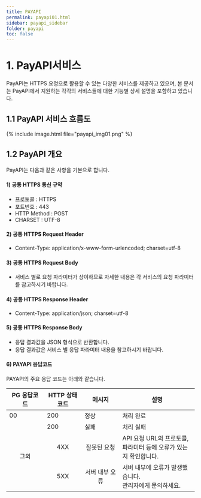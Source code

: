 ```yaml
---
title: PAYAPI
permalink: payapi01.html
sidebar: payapi_sidebar
folder: payapi
toc: false
---
```

# 1. PayAPI서비스

PayAPI는 HTTPS 요청으로 활용할 수 있는 다양한 서비스를 제공하고 있으며, 본 문서는 PayAPI에서 지원하는 각각의 서비스들에 대한 기능별 상세 설명을 포함하고 있습니다.

## 1.1 PayAPI 서비스 흐름도

{% include image.html file="payapi_img01.png" %}

## 1.2 PayAPI 개요

PayAPI는 다음과 같은 사항을 기본으로 합니다.

#### 1) 공통 HTTPS 통신 규약
- 프로토콜 : HTTPS
- 포트번호 : 443
- HTTP Method : POST
- CHARSET : UTF-8

#### 2) 공통 HTTPS Request Header

- Content-Type: application/x-www-form-urlencoded; charset=utf-8

#### 3) 공통 HTTPS Request Body

- 서비스 별로 요청 파라미터가 상이하므로 자세한 내용은 각 서비스의 요청 파라미터를 참고하시기 바랍니다.

#### 4) 공통 HTTPS Response Header

- Content-Type: application/json; charset=utf-8

#### 5) 공통 HTTPS Response Body

- 응답 결과값을 JSON 형식으로 반환합니다.
- 응답 결과값은 서비스 별 응답 파라미터 내용을 참고하시기 바랍니다.

#### 6) PAYAPI 응답코드

PAYAPI의 주요 응답 코드는 아래와 같습니다.

<table class="tg" style="width: 100%">
  <colgroup>
    <col style="text-align: center; width: 20%">
    <col style="text-align: center; width: 20%">
    <col style="text-align: center; width: 20%">
    <col style="text-align: center; width: 40%">
  </colgroup>
  <thead>
    <tr>
      <th class="tg-0lax">PG 응답코드</th>
      <th class="tg-0lax">HTTP 상태 코드</th>
      <th class="tg-0lax">메시지</th>
      <th class="tg-02ax">설명</th>
    </tr>
  </thead>
  <tbody>
    <tr>
      <td class="tg-0lax">00</td>
      <td class="tg-0lax">200</td>
      <td class="tg-0lax">정상</td>
      <td class="tg-01ax">처리 완료</td>
    </tr>
    <tr>
      <td class="tg-0lax" rowspan="3" style="text-align :center;vertical-align: middle">그외</td>
      <td class="tg-0lax">200</td>
      <td class="tg-0lax">실패</td>
      <td class="tg-0lax">처리 실패</td>
    </tr>
    <tr>
      <td class="tg-0lax" style="text-align: center; vertical-align: middle">4XX</td>
      <td class="tg-0lax" style="text-align: center;">잘못된 요청</td>
      <td class="tg-0lax">API 요청 URL의 프로토콜, 파라미터 등에 오류가 있는지 확인합니다.</td>
    </tr>
    <tr>
      <td class="tg-0lax" style="text-align: center; vertical-align: middle">5XX</td>
      <td class="tg-0lax" style="text-align: center;">서버 내부 오류</td>
      <td class="tg-0lax">서버 내부에 오류가 발생했습니다.<br>관리자에게 문의하세요.</td>
    </tr>
  </tbody>
</table>